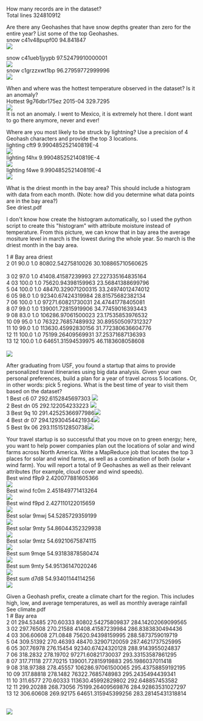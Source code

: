 How many records are in the dataset?<br>
Total lines 324810912

Are there any Geohashes that have snow depths greater than zero for the entire year? List some of the top Geohashes.<br>
snow	c41v48pupf00	94.841847<br>![](/image/image0.png)<br>

snow	c41ueb1jyypb	97.52479910000001<br>![](/image/image1.png)<br>
snow 	c1grzzxwt1bp 	96.27959772999996<br>![](/image/image2.png)<br>

When and where was the hottest temperature observed in the dataset? Is it an anomaly?<br>
Hottest 9g76dbr175ez 2015-04 329.7295<br>![](/image/image3.png)<br>
It is not an anomaly. I went to Mexico, it is extremely hot there. I dont want to go there anymore, never and ever!

Where are you most likely to be struck by lightning? Use a precision of 4 Geohash characters and provide the top 3 locations.<br>
lighting	cft9	9.990485252140819E-4<br>![](/image/image4.png)<br>
lighting	f4hx	9.990485252140819E-4<br>![](/image/image5.png)<br>
lighting 	f4we 	9.990485252140819E-4<br>![](/image/image6.png)<br>

What is the driest month in the bay area? This should include a histogram with data from each month. (Note: how did you determine what data points are in the bay area?)<br>
See driest.pdf<br>

I don't know how create the histogram automatically, so I used the python script to create this "histogram" with attribute moisture instead of temperature. From this picture, we can know that in bay area the average mositure level in march is the lowest during the whole year. So march is the driest month in the bay area.  <br>

  1 # Bay area driest<br>
  2 01  90.0    1.0 80802.54275810026   30.108865710560625<br><br>
  3 02  97.0    1.0 41408.41587239993   27.227335164835164<br>
  4 03  100.0   1.0 75620.94398159963   23.56841388699796<br>
  5 04  100.0   1.0 48470.329071200315  33.24974012474012<br>
  6 05  98.0    1.0 92340.67424319984   28.81575682382134<br>
  7 06  100.0   1.0 97271.60821730031   24.47441778405081<br>
  8 07  99.0    1.0 139001.72815919906  34.77459016393443<br>
  9 08  83.0    1.0 106286.97061500023  23.17535853976532<br>
 10 09  95.0    1.0 76322.76857489932   30.895505097312327<br>
 11 10  99.0    1.0 113630.45992830156  31.772380636604776<br>
 12 11  100.0   1.0 75199.26409569931   37.25371687136393<br>
 13 12  100.0   1.0 64651.31594539975   46.1183608058608<br>
<br>![](/image/image-driest.png)<br>



After graduating from USF, you found a startup that aims to provide personalized travel itineraries using big data analysis. Given your own personal preferences, build a plan for a year of travel across 5 locations. Or, in other words: pick 5 regions. What is the best time of year to visit them based on the dataset?<br>
  1 Best    c6  07  292.6152845697303 ![](/image/image7.png)<br>
  2 Best    dn  05  292.122054233223 ![](/image/image8.png)<br>
  3 Best    9q  10  291.42525366977986![](/image/image9.png)<br>
  4 Best    dr  07  294.12930454421934![](/image/image10.png)<br>
  5 Best    9x  06  293.1151512850738![](/image/image11.png)<br>

Your travel startup is so successful that you move on to green energy; here, you want to help power companies plan out the locations of solar and wind farms across North America. Write a MapReduce job that locates the top 3 places for solar and wind farms, as well as a combination of both (solar + wind farm). You will report a total of 9 Geohashes as well as their relevant attributes (for example, cloud cover and wind speeds).<br>
Best wind	f9p9	2.420077881605366<br>![](/image/image12.png)<br>
Best wind	fc0m	2.451849771413264<br>![](/image/image13.png)<br>
Best wind	f9pd	2.427110122015659<br>![](/image/image14.png)<br>
Best solar	9mwj	54.5285729359199<br>![](/image/image15.png)<br>
Best solar	9mty	54.86044352329938<br>![](/image/image16.png)<br>
Best solar	9mtz	54.69210675874115<br>![](/image/image17.png)<br>
Best sum	9mqe	54.93183878580474<br>![](/image/image18.png)<br>
Best sum	9mty	54.95136147020246<br>![](/image/image19.png)<br>
Best sum	d7d8	54.93401144114256<br>![](/image/image120.png)<br>

Given a Geohash prefix, create a climate chart for the region. This includes high, low, and average temperatures, as well as monthly average rainfall<br>
See climate.pdf<br>
  1 # Bay area<br>
  2 01  294.53485   270.60333   80802.54275809837   284.14202069099565<br>
  3 02  297.76508   270.21588   41408.41587239984   286.8383830494436<br>
  4 03  306.60608   271.0848    75620.94398159995   288.5873759019719<br>
  5 04  309.51392   270.46393   48470.32907120059   287.4621737525995<br>
  6 05  307.76978   276.15454   92340.67424320128   288.9143955024837<br>
  7 06  318.2832    278.19702   97271.60821730037   293.33153587861295<br>
  8 07  317.71118   277.70215   139001.72815919883  295.1986037011418<br>
  9 08  318.97388   278.45557   106286.97061500065  295.43758859192195<br>
 10 09  317.88818   278.1482    76322.7685748983    295.2435494439341<br>
 11 10  311.6577    270.60333   113630.45992829802  292.648857453582<br>
 12 11  299.20288   268.73056   75199.26409569876   284.92863531027297<br>
 13 12  306.60608   269.92175   64651.315945399256  283.28145431318814<br>
 
<br>![](/image/image-climate.png)<br> 


